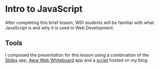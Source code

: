 # Intro to JavaScript
After completing this brief lesson, WDI students will be familiar with what JavaScript is and why it is used in Web Development.


## Tools
I composed the presentation for this lesson using a combination of the [Slides](https://slides.com) app, [Aww Web Whiteboard](https://awwapp.com) app and a [script](https://kenortiz.github.io/slides/intro-to-javascript/#/) hosted on my blog.
